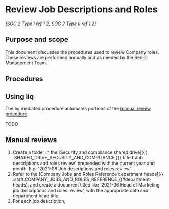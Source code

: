 # Review Job Descriptions and Roles
_(SOC 2 Type I ref 1.2, SOC 2 Type II ref 1.2)_

## Purpose and scope

This document discusses the procedures used to review Company <term>roles</term>. These reviews are performed annually and as needed by the <role>Senior Management Team</role>.

## Procedures

## Using liq

The liq mediated procedure automates portions of the [manual review procedure](#manual-reviews).

TODO

## Manual reviews

1. Create a folder in the [Security and compliance shared drive]({{ .SHARED_DRIVE_SECURITY_AND_COMPLIANCE }}) titled 'Job descriptions and roles review' prepended with the current year and month. E.g: '2021-06 Job descriptions and roles review'.
2. Refer to the [Company Jobs and Roles Reference department heads]({{ .staff.COMPANY_JOBS_AND_ROLES_REFERENCE }}#department-heads), and create a document titled like '2021-06 Head of Marketing job descriptions and roles review', with the appropriate date and department head title.
3. For each <term>job description</term>,
